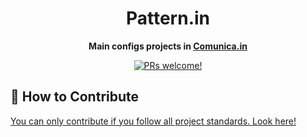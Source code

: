 <h1 align="center">Pattern.in</h1>

<p align="center">
  <strong>Main configs projects in <a href="https://comunica.in/pt" target="_blank">Comunica.in</a></strong>
</p>

<p align="center">
  <a href="https://github.com/comunicain/inapp/blob/dev/CONTRIBUTING.md">
    <img src="https://img.shields.io/badge/PRs-welcome-brightgreen.svg" alt="PRs welcome!" />
  </a>
</p>

## 👏 How to Contribute

[You can only contribute if you follow all project standards. Look here!](https://github.com/comunicain/pattern.in/blob/master/CONTRIBUTING.md)
